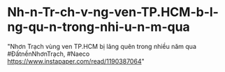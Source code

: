 # Nh-n-Tr-ch-v-ng-ven-TP.HCM-b-l-ng-qu-n-trong-nhi-u-n-m-qua
"Nhơn Trạch vùng ven TP.HCM bị lãng quên trong nhiều năm qua  #ĐấtnềnNhơnTrạch, #Naeco https://www.instapaper.com/read/1190387064"
